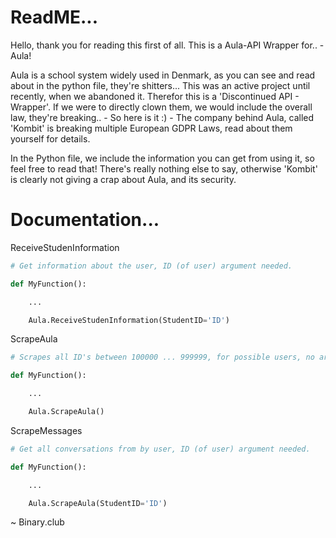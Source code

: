 # ReadME...

Hello, thank you for reading this first of all.
This is a Aula-API Wrapper for.. - Aula!

Aula is a school system widely used in Denmark, as you can see and read about in the python file, they're shitters...
This was an active project until recently, when we abandoned it. Therefor this is a 'Discontinued API - Wrapper'.
If we were to directly clown them, we would include the overall law, they're breaking.. - So here is it :) -
The company behind Aula, called 'Kombit' is breaking multiple European GDPR Laws, read about them yourself for details.

In the Python file, we include the information you can get from using it, so feel free to read that!
There's really nothing else to say, otherwise 'Kombit' is clearly not giving a crap about Aula, and its security.

# Documentation...

ReceiveStudenInformation
```py
# Get information about the user, ID (of user) argument needed.

def MyFunction():

    ...

    Aula.ReceiveStudenInformation(StudentID='ID')
```

ScrapeAula
```py
# Scrapes all ID's between 100000 ... 999999, for possible users, no argument needed.

def MyFunction():

    ...

    Aula.ScrapeAula()
```

ScrapeMessages
```py
# Get all conversations from by user, ID (of user) argument needed.

def MyFunction():

    ...

    Aula.ScrapeAula(StudentID='ID')
```

~ Binary.club
